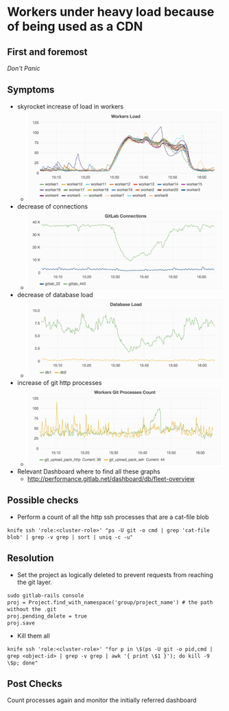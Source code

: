 # Workers under heavy load because of being used as a CDN

## First and foremost

*Don't Panic*

## Symptoms

* skyrocket increase of load in workers
  * ![Sample High Load on Workers](../img/workers-high-load.png)
* decrease of connections
  * ![Sample of low HTTP connections](../img/low-connections.png)
* decrease of database load
  * ![Sample of low database load](../img/low-database-load.png)
* increase of git http processes
  * ![Sample of high count of git http processes](../img/high-http-git-processes.png)
* Relevant Dashboard where to find all these graphs
  * http://performance.gitlab.net/dashboard/db/fleet-overview

## Possible checks

* Perform a count of all the http ssh processes that are a cat-file blob

```
knife ssh 'role:<cluster-role>' "ps -U git -o cmd | grep 'cat-file blob' | grep -v grep | sort | uniq -c -u"
```

## Resolution

* Set the project as logically deleted to prevent requests from reaching the git layer.

```
sudo gitlab-rails console
proj = Project.find_with_namespace('group/project_name') # the path without the .git
proj.pending_delete = true
proj.save
```

* Kill them all

```
knife ssh 'role:<cluster-role>' "for p in \$(ps -U git -o pid,cmd | grep <object-id> | grep -v grep | awk '{ print \$1 }'); do kill -9 \$p; done"
```

## Post Checks

Count processes again and monitor the initially referred dashboard
